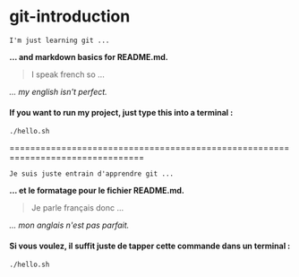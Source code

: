 git-introduction
================

```
I'm just learning git ...
```

**... and markdown basics for README.md.**

> I speak french so ...

*... my english isn't perfect.*

#### If you want to run my project, just type this into a terminal :
```
./hello.sh
```
================================================================================

```
Je suis juste entrain d'apprendre git ...
```

**... et le formatage pour le fichier README.md.**

> Je parle français donc ...

*... mon anglais n'est pas parfait.*

#### Si vous voulez, il suffit juste de tapper cette commande dans un terminal :
```
./hello.sh
```
